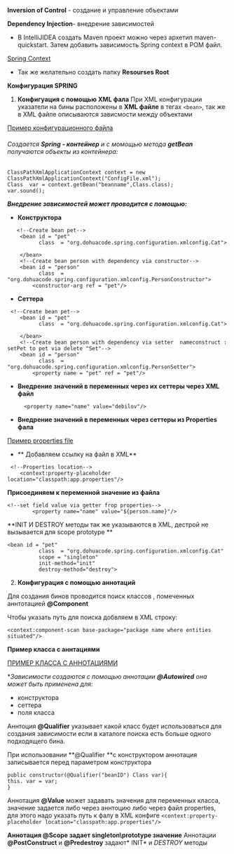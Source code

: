 **Inversion of Control** - создание и управление объектами

**Dependency Injection**- внедрение зависимостей

- В IntelliJIDEA создать Maven  проект можно через архетип maven-quickstart.
Затем добавить зависимость Spring context в POM файл.

[Spring Context](https://mvnrepository.com/artifact/org.springframework/spring-context "Spring Context")

- Так же желательно создать папку **Resourses Root**

**Конфигурация SPRING**

1.   **Конфигуация с помощью XML фала**
При XML конфигурации указатели на бины расположены в **XML файле** в тегах `<bean>`, так же в XML файле описываются зависмости между объектами

[Пример конфигурационного файла](https://github.com/DohuaCode/Spring_Tutorial/blob/main/resources/ConstructorDependency.xml "Пример конфигурационного файла")

###### Создается **Spring - контейнер** и с момощью метода **getBean** получаются объекты из контейнера:
```
ClassPathXmlApplicationContext context = new ClassPathXmlApplicationContext("ConfigFile.xml");
Class  var = context.getBean("beanname",Class.class);
var.sound();
```
***Внедрение зависимостей может проводится с помощью:***
- **Конструктора**
```
   <!--Create bean pet-->
    <bean id = "pet"
          class  = "org.dohuacode.spring.configuration.xmlconfig.Cat">

    </bean>
    <!--Create bean person with dependency via constructor-->
    <bean id = "person"
          class  = "org.dohuacode.spring.configuration.xmlconfig.PersonConstructor">
        <constructor-arg ref = "pet"/>
```


- **Cеттера**
```
 <!--Create bean pet-->
    <bean id = "pet"
          class  = "org.dohuacode.spring.configuration.xmlconfig.Cat">

    </bean>
    <!--Create bean person with dependency via setter  nameconstruct : setPet to pet via delete "Set"-->
    <bean id = "person"
          class  = "org.dohuacode.spring.configuration.xmlconfig.PersonSetter">
        <property name = "pet" ref = "pet"/>
```

- **Внедрение значений в переменных через их сеттеры через XML файл**

  <!--set field value via setter-->
        <property name="name" value="debilov"/>

- **Внедрение значений в переменных через сеттеры из Properties фала**

[Пример properties file](https://github.com/DohuaCode/Spring_Tutorial/blob/main/resources/app.properties "Пример properties file")

- ** Добавляем ссылку на файл в XML**
```
 <!--Properties location-->
    <context:property-placeholder location="classpath:app.properties"/>
```

**Присоединяем к переменной значение из файла**
```
<!--set field value via getter frop properties-->
        <property name="name" value="${person.name}"/>
```


**INIT И DESTROY методы так же указываются в XML, дестрой не вызывается для scope prototype
**
```
<bean id = "pet"
          class  = "org.dohuacode.spring.configuration.xmlconfig.Cat"
          scope = "singleton"
          init-method="init"
          destroy-method="destroy">
```

2.  **Конфигурация с помощью аннотаций**

Для создания бинов проводится поиск классов , помеченных аннтотацией **@Component**

Чтобы указать путь для поиска добвляем в XML  строку:

```
<context:component-scan base-package="package name where entities situated"/>
```

**Пример класса c аннтациями**

[ПРИМЕР КЛАССА С АННОТАЦИЯМИ](https://github.com/DohuaCode/Spring_Tutorial/blob/main/src/main/java/org/dohuacode/spring/configuration/annotationCFG/PersonAutowired.java "ПРИМЕР КЛАССА С АННТАЦИЯМИ")

**Зависимости создаются с помощью аннотации **@Autowired**
 она может быть применена для:*
- конструктора
- сеттера
- поля класса

Аннтоция **@Qualifier** указывает какой класс будет использоваться для создания зависимости если в каталоге поиска есть больше одного подходящего
бина.

При использовании **@Qualifier **с конструктором аннотация записывается перед параметром конструктора

```
public constructor(@Qualifier("beanID") Class var){
this. var = var;
}
```
Аннотация **@Value** может задавать значения для переменных класса, значение задается либо через аннтоцию либо через файл properties, для этого надо указать путь к фалу в XML конфиге
`<context:property-placeholder location="classpath:app.properties"/>`

**Аннотация @Scope задает singleton\prototype значение**
Аннотации **@PostConstruct** и **@Predestroy** задают* INIT* и *DESTROY* методы


